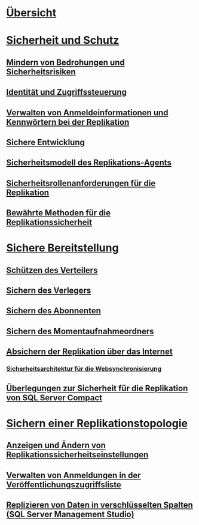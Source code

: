 # [Übersicht](security-overview-replication.md)  
# [Sicherheit und Schutz](security-and-protection-replication.md)  
## [Mindern von Bedrohungen und Sicherheitsrisiken](threat-and-vulnerability-mitigation-replication.md)  
## [Identität und Zugriffssteuerung](identity-and-access-control-replication.md)  
## [Verwalten von Anmeldeinformationen und Kennwörtern bei der Replikation](manage-logins-and-passwords-in-replication.md)  
## [Sichere Entwicklung](secure-development-replication.md)  
## [Sicherheitsmodell des Replikations-Agents](replication-agent-security-model.md)  
## [Sicherheitsrollenanforderungen für die Replikation](security-role-requirements-for-replication.md)  
## [Bewährte Methoden für die Replikationssicherheit](replication-security-best-practices.md)  
# [Sichere Bereitstellung](secure-deployment-replication.md)  
## [Schützen des Verteilers](secure-the-distributor.md)  
## [Sichern des Verlegers](secure-the-publisher.md)  
## [Sichern des Abonnenten](secure-the-subscriber.md)  
## [Sichern des Momentaufnahmeordners](secure-the-snapshot-folder.md)  
## [Absichern der Replikation über das Internet](securing-replication-over-the-internet.md)  
### [Sicherheitsarchitektur für die Websynchronisierung](security-architecture-for-web-synchronization.md)  
## [Überlegungen zur Sicherheit für die Replikation von SQL Server Compact](security-considerations-for-sql-server-compact-replication.md)  
# [Sichern einer Replikationstopologie](secure-a-replication-topology.md)  
## [Anzeigen und Ändern von Replikationssicherheitseinstellungen](view-and-modify-replication-security-settings.md)  
## [Verwalten von Anmeldungen in der Veröffentlichungszugriffsliste](manage-logins-in-the-publication-access-list.md)  
## [Replizieren von Daten in verschlüsselten Spalten (SQL Server Management Studio)](replicate-data-in-encrypted-columns-sql-server-management-studio.md)  
